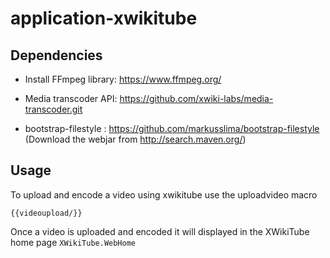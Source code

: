 # application-xwikitube

##  Dependencies

* Install FFmpeg library: https://www.ffmpeg.org/

* Media transcoder API: https://github.com/xwiki-labs/media-transcoder.git

* bootstrap-filestyle : https://github.com/markusslima/bootstrap-filestyle (Download the webjar from http://search.maven.org/)

## Usage

To upload and encode a video using xwikitube use the uploadvideo macro

```{{videoupload/}}```

Once a video is uploaded and encoded it will displayed in the XWikiTube home page ```XWikiTube.WebHome```
